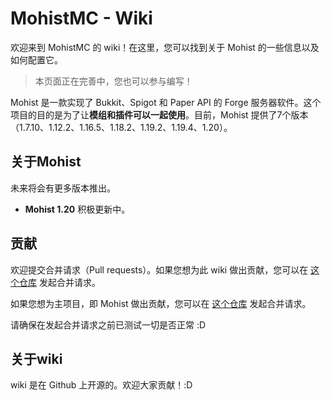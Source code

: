 # MohistMC - Wiki

欢迎来到 MohistMC 的 wiki！在这里，您可以找到关于 Mohist 的一些信息以及如何配置它。
> 本页面正在完善中，您也可以参与编写！

Mohist 是一款实现了 Bukkit、Spigot 和 Paper API 的 Forge 服务器软件。这个项目的目的是为了让**模组和插件可以一起使用**。目前，Mohist 提供了7个版本（1.7.10、1.12.2、1.16.5、1.18.2、1.19.2、1.19.4、1.20）。

## 关于Mohist
未来将会有更多版本推出。

- **Mohist 1.20** 积极更新中。

## 贡献
欢迎提交合并请求（Pull requests）。如果您想为此 wiki 做出贡献，您可以在 [这个仓库](https://github.com/MohistMC/MohistWiki/pulls) 发起合并请求。

如果您想为主项目，即 Mohist 做出贡献，您可以在 [这个仓库](https://github.com/MohistMC/Mohist/pulls) 发起合并请求。

请确保在发起合并请求之前已测试一切是否正常 :D

## 关于wiki
wiki 是在 Github 上开源的。欢迎大家贡献！:D
